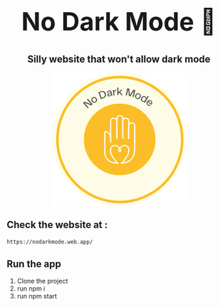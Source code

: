 

# <div align="center"><h1>No Dark Mode 🌙</h1></div>


<div align="center"><h2>Silly website that won't allow dark mode</h2></div>

<div align="center"><img src ="logo.png" style="vertical-align:middle"></div>

## Check the website at : 

```
https://nodarkmode.web.app/
```


## Run the app
1. Clone the project
2. run npm i 
3. run npm start


